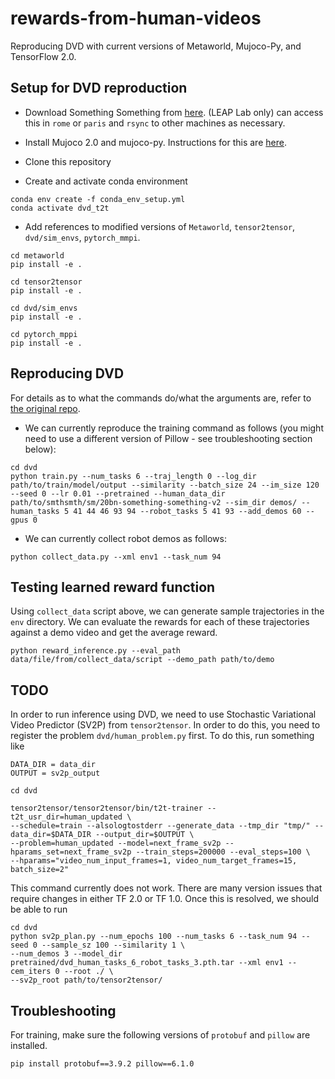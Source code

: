 # rewards-from-human-videos

Reproducing DVD with current versions of Metaworld, Mujoco-Py, and TensorFlow 2.0.

## Setup for DVD reproduction

- Download Something Something from [here](https://developer.qualcomm.com/software/ai-datasets/something-something). (LEAP Lab only) can access this in `rome` or `paris` and `rsync` to other machines as necessary.

- Install Mujoco 2.0 and mujoco-py. Instructions for this are [here](https://github.com/openai/mujoco-py#install-mujoco).

- Clone this repository

- Create and activate conda environment 

```
conda env create -f conda_env_setup.yml
conda activate dvd_t2t
```

- Add references to modified versions of `Metaworld`, `tensor2tensor`, `dvd/sim_envs`, `pytorch_mmpi`.

```
cd metaworld
pip install -e .

cd tensor2tensor
pip install -e .

cd dvd/sim_envs
pip install -e .

cd pytorch_mppi
pip install -e .
```

## Reproducing DVD

For details as to what the commands do/what the arguments are, refer to [the original repo](https://github.com/anniesch/dvd/blob/main/README.md).

- We can currently reproduce the training command as follows (you might need to use a different version of Pillow - see troubleshooting section below):

```
cd dvd
python train.py --num_tasks 6 --traj_length 0 --log_dir path/to/train/model/output --similarity --batch_size 24 --im_size 120 --seed 0 --lr 0.01 --pretrained --human_data_dir path/to/smthsmth/sm/20bn-something-something-v2 --sim_dir demos/ --human_tasks 5 41 44 46 93 94 --robot_tasks 5 41 93 --add_demos 60 --gpus 0
```

- We can currently collect robot demos as follows:

```
python collect_data.py --xml env1 --task_num 94
```

## Testing learned reward function

Using `collect_data` script above, we can generate sample trajectories in the `env` directory. We can evaluate the rewards for each of these trajectories against a demo video and get the average reward.

```
python reward_inference.py --eval_path data/file/from/collect_data/script --demo_path path/to/demo
```

## TODO

In order to run inference using DVD, we need to use Stochastic Variational Video Predictor (SV2P) from `tensor2tensor`. In order to do this, you need to register the problem `dvd/human_problem.py` first. To do this, run something like 

```
DATA_DIR = data_dir
OUTPUT = sv2p_output

cd dvd

tensor2tensor/tensor2tensor/bin/t2t-trainer --t2t_usr_dir=human_updated \
--schedule=train --alsologtostderr --generate_data --tmp_dir "tmp/" --data_dir=$DATA_DIR --output_dir=$OUTPUT \
--problem=human_updated --model=next_frame_sv2p --hparams_set=next_frame_sv2p --train_steps=200000 --eval_steps=100 \
--hparams="video_num_input_frames=1, video_num_target_frames=15, batch_size=2"
```

This command currently does not work. There are many version issues that require changes in either TF 2.0 or TF 1.0. Once this is resolved, we should be able to run

```
cd dvd
python sv2p_plan.py --num_epochs 100 --num_tasks 6 --task_num 94 --seed 0 --sample_sz 100 --similarity 1 \
--num_demos 3 --model_dir pretrained/dvd_human_tasks_6_robot_tasks_3.pth.tar --xml env1 --cem_iters 0 --root ./ \
--sv2p_root path/to/tensor2tensor/
```




## Troubleshooting

For training, make sure the following versions of `protobuf` and `pillow` are installed.

```
pip install protobuf==3.9.2 pillow==6.1.0
```
